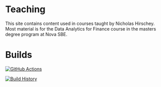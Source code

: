 # Teaching
This site contains content used in courses taught by Nicholas Hirschey. Most material is for the Data Analytics for Finance course in the masters degree program at Nova SBE.

# Builds


[![GitHub Actions](https://github.com/nhirschey/Teaching/workflows/push-master%20main/badge.svg)](https://github.com/nhirschey/Teaching/actions?query=branch%3Amain)

[![Build History](https://buildstats.info/github/chart/nhirschey/Teaching)](https://github.com/nhirschey/Teaching/actions?query=branch%3Amain)
